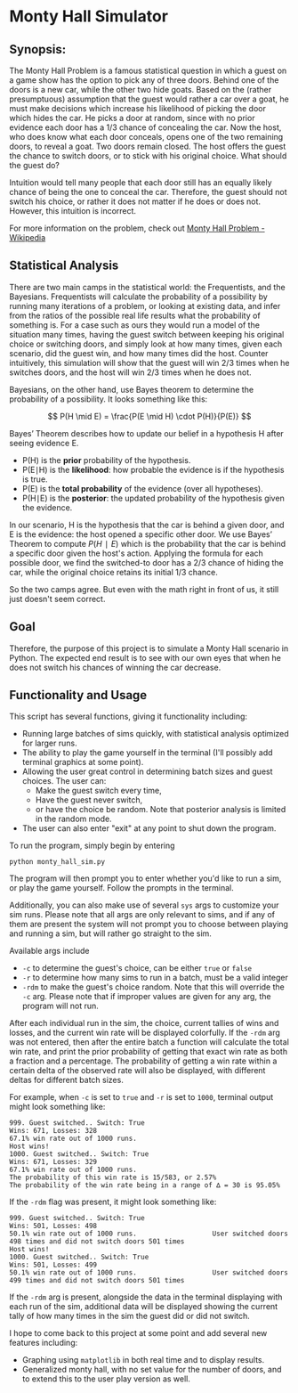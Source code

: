 # Monty Hall Simulator


## Synopsis:

The Monty Hall Problem is a famous statistical question in which a guest on a game show has the option to pick any of three doors. Behind one of the doors is a new car, while the other two hide goats. Based on the (rather presumptuous) assumption that the guest would rather a car over a goat, he must make decisions which increase his likelihood of picking the door which hides the car. He picks a door at random, since with no prior evidence each door has a 1/3 chance of concealing the car. Now the host, who does know what each door conceals, opens one of the two remaining doors, to reveal a goat. Two doors remain closed. The host offers the guest the chance to switch doors, or to stick with his original choice. What should the guest do?

Intuition would tell many people that each door still has an equally likely chance of being the one to conceal the car. Therefore, the guest should not switch his choice, or rather it does not matter if he does or does not. However, this intuition is incorrect. 

For more information on the problem, check out [Monty Hall Problem - Wikipedia](https://en.wikipedia.org/wiki/Monty_Hall_problem)

## Statistical Analysis

There are two main camps in the statistical world: the Frequentists, and the Bayesians. Frequentists will calculate the probability of a possibility by running many iterations of a problem, or looking at existing data, and infer from the ratios of the possible real life results what the probability of something is. For a case such as ours they would run a model of the situation many times, having the guest switch between keeping his original choice or switching doors, and simply look at how many times, given each scenario, did the guest win, and how many times did the host. Counter intuitively, this simulation will show that the guest will win 2/3 times when he switches doors, and the host will win 2/3 times when he does not.

Bayesians, on the other hand, use Bayes theorem to determine the probability of a possibility.
It looks something like this: 

$$
P(H \mid E) = \frac{P(E \mid H) \cdot P(H)}{P(E)}
$$

Bayes’ Theorem describes how to update our belief in a hypothesis H after seeing evidence E.

- P(H) is the **prior** probability of the hypothesis.    
- P(E∣H) is the **likelihood**: how probable the evidence is if the hypothesis is true.    
- P(E) is the **total probability** of the evidence (over all hypotheses).   
- P(H∣E) is the **posterior**: the updated probability of the hypothesis given the evidence.

In our scenario, H is the hypothesis that the car is behind a given door, and E is the evidence: the host opened a specific other door. We use Bayes’ Theorem to compute 
$P(H∣E)$
which is the probability that the car is behind a specific door given the host's action. Applying the formula for each possible door, we find the switched-to door has a 2/3 chance of hiding the car, while the original choice retains its initial 1/3 chance.

So the two camps agree. But even with the math right in front of us, it still just doesn't seem correct. 

## Goal

Therefore, the purpose of this project is to simulate a Monty Hall scenario in Python. The expected end result is to see with our own eyes that when he does not switch his chances of winning the car decrease. 


## Functionality and Usage

This script has several functions, giving it functionality including:
- Running large batches of sims quickly, with statistical analysis optimized for larger runs.
- The ability to play the game yourself in the terminal (I'll possibly add terminal graphics at some point).
- Allowing the user great control in determining batch sizes and guest choices. The user can:
	- Make the guest switch every time,
	- Have the guest never switch,
	- or have the choice be random. Note that posterior analysis is limited in the random mode.
- The user can also enter "exit" at any point to shut down the program.

To run the program, simply begin by entering 

```
python monty_hall_sim.py
```

The program will then prompt you to enter whether you'd like to run a sim, or play the game yourself. Follow the prompts in the terminal.

Additionally, you can also make use of several `sys` args to customize your sim runs. Please note that all args are only relevant to sims, and if any of them are present the system will not prompt you to choose between playing and running a sim, but will rather go straight to the sim.

Available args include 
- `-c` to determine the guest's choice, can be either `true` or `false`
- `-r` to determine how many sims to run in a batch, must be a valid integer
- `-rdm` to make the guest's choice random. Note that this will override the `-c` arg.
Please note that if improper values are given for any arg, the program will not run.

After each individual run in the sim, the choice, current tallies of wins and losses, and the current win rate will be displayed colorfully. If the `-rdm` arg was not entered, then after the entire batch a function will calculate the total win rate, and print the prior probability of getting that exact win rate as both a fraction and a percentage. The probability of getting a win rate within a certain delta of the observed rate will also be displayed, with different deltas for different batch sizes. 

For example, when `-c` is set to `true` and `-r` is set to `1000`, terminal output might look something like:

```
999. Guest switched.. Switch: True
Wins: 671, Losses: 328
67.1% win rate out of 1000 runs.
Host wins!
1000. Guest switched.. Switch: True
Wins: 671, Losses: 329
67.1% win rate out of 1000 runs.
The probability of this win rate is 15/583, or 2.57%
The probability of the win rate being in a range of ∆ = 30 is 95.05%
```

If the `-rdm` flag was present, it might look something like:

```
999. Guest switched.. Switch: True
Wins: 501, Losses: 498
50.1% win rate out of 1000 runs.                   User switched doors 498 times and did not switch doors 501 times
Host wins!
1000. Guest switched.. Switch: True
Wins: 501, Losses: 499
50.1% win rate out of 1000 runs.                   User switched doors 499 times and did not switch doors 501 times
```

If the `-rdm` arg is present, alongside the data in the terminal displaying with each run of the sim, additional data will be displayed showing the current tally of how many times in the sim the guest did or did not switch.

I hope to come back to this project at some point and add several new features including:
- Graphing using `matplotlib` in both real time and to display results.
- Generalized monty hall, with no set value for the number of doors, and to extend this to the user play version as well.

